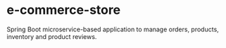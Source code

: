 # e-commerce-store

Spring Boot microservice-based application to manage orders, products, inventory and product reviews.

